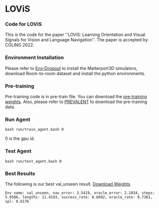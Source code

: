 # LOViS

### Code for LOViS
This is the code for the paper ''LOViS: Learning Orientation and Visual Signals for  Vision and Language Navigation''. The paper is accepted by COLING 2022.

### Environment Installation
Please refer to [Env-Dropout](https://github.com/airsplay/R2R-EnvDrop) to install the Matterport3D simulators, download Room-to-room dataset and install the python environments. 

### Pre-training 
Pre-training code is in pre-train file. You can download the [pre-training weights](https://drive.google.com/drive/folders/1d24Z2aGRuFF8oQUH5fJdPRLvDnX50hxp?usp=sharing).  Also, please refer to [PREVALENT](https://drive.google.com/drive/folders/1tvg8Kuu5Q1wfFGIa-ha8NNqv0Nd6x-EO) to download the pre-training data.



### Run Agent

    bash run/train_agent.bash 0
   
   0 is the gpu id.

### Test Agent

    bash run/test_agent.bash 0
   

### Best Results
The following is our best val_unseen result.  [Download Weights](https://drive.google.com/drive/folders/1d24Z2aGRuFF8oQUH5fJdPRLvDnX50hxp?usp=sharing)

    Env name: val_unseen, nav_error: 3.5419, oracle_error: 2.2834, steps: 5.9506, lengths: 11.4193, success_rate: 0.6692, oracle_rate: 0.7361, spl: 0.6176
